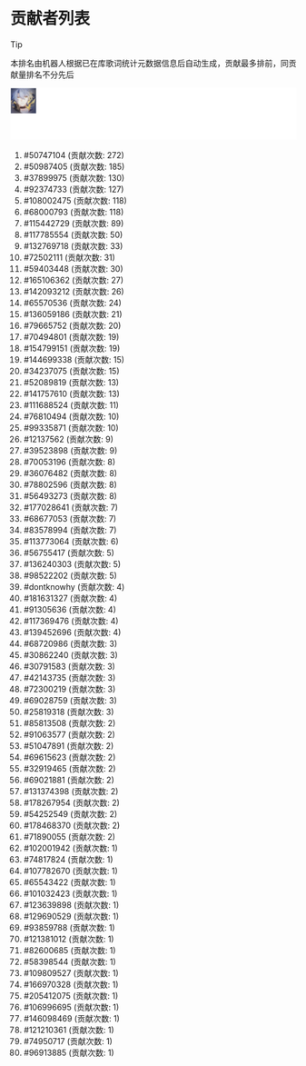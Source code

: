 # 贡献者列表

> [!TIP]
> 本排名由机器人根据已在库歌词统计元数据信息后自动生成，贡献最多排前，同贡献量排名不分先后

![贡献者头像画廊](./CONTRIBUTORS.svg)

1. #50747104 (贡献次数: 272)
2. #50987405 (贡献次数: 185)
3. #37899975 (贡献次数: 130)
4. #92374733 (贡献次数: 127)
5. #108002475 (贡献次数: 118)
6. #68000793 (贡献次数: 118)
7. #115442729 (贡献次数: 89)
8. #117785554 (贡献次数: 50)
9. #132769718 (贡献次数: 33)
10. #72502111 (贡献次数: 31)
11. #59403448 (贡献次数: 30)
12. #165106362 (贡献次数: 27)
13. #142093212 (贡献次数: 26)
14. #65570536 (贡献次数: 24)
15. #136059186 (贡献次数: 21)
16. #79665752 (贡献次数: 20)
17. #70494801 (贡献次数: 19)
18. #154799151 (贡献次数: 19)
19. #144699338 (贡献次数: 15)
20. #34237075 (贡献次数: 15)
21. #52089819 (贡献次数: 13)
22. #141757610 (贡献次数: 13)
23. #111688524 (贡献次数: 11)
24. #76810494 (贡献次数: 10)
25. #99335871 (贡献次数: 10)
26. #12137562 (贡献次数: 9)
27. #39523898 (贡献次数: 9)
28. #70053196 (贡献次数: 8)
29. #36076482 (贡献次数: 8)
30. #78802596 (贡献次数: 8)
31. #56493273 (贡献次数: 8)
32. #177028641 (贡献次数: 7)
33. #68677053 (贡献次数: 7)
34. #83578994 (贡献次数: 7)
35. #113773064 (贡献次数: 6)
36. #56755417 (贡献次数: 5)
37. #136240303 (贡献次数: 5)
38. #98522202 (贡献次数: 5)
39. #dontknowhy (贡献次数: 4)
40. #181631327 (贡献次数: 4)
41. #91305636 (贡献次数: 4)
42. #117369476 (贡献次数: 4)
43. #139452696 (贡献次数: 4)
44. #68720986 (贡献次数: 3)
45. #30862240 (贡献次数: 3)
46. #30791583 (贡献次数: 3)
47. #42143735 (贡献次数: 3)
48. #72300219 (贡献次数: 3)
49. #69028759 (贡献次数: 3)
50. #25819318 (贡献次数: 3)
51. #85813508 (贡献次数: 2)
52. #91063577 (贡献次数: 2)
53. #51047891 (贡献次数: 2)
54. #69615623 (贡献次数: 2)
55. #32919465 (贡献次数: 2)
56. #69021881 (贡献次数: 2)
57. #131374398 (贡献次数: 2)
58. #178267954 (贡献次数: 2)
59. #54252549 (贡献次数: 2)
60. #178468370 (贡献次数: 2)
61. #71890055 (贡献次数: 2)
62. #102001942 (贡献次数: 1)
63. #74817824 (贡献次数: 1)
64. #107782670 (贡献次数: 1)
65. #65543422 (贡献次数: 1)
66. #101032423 (贡献次数: 1)
67. #123639898 (贡献次数: 1)
68. #129690529 (贡献次数: 1)
69. #93859788 (贡献次数: 1)
70. #121381012 (贡献次数: 1)
71. #82600685 (贡献次数: 1)
72. #58398544 (贡献次数: 1)
73. #109809527 (贡献次数: 1)
74. #166970328 (贡献次数: 1)
75. #205412075 (贡献次数: 1)
76. #106996695 (贡献次数: 1)
77. #146098469 (贡献次数: 1)
78. #121210361 (贡献次数: 1)
79. #74950717 (贡献次数: 1)
80. #96913885 (贡献次数: 1)
